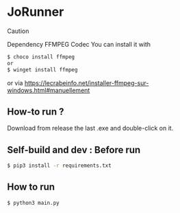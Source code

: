 ﻿# JoRunner

> [!CAUTION]
> Dependency FFMPEG Codec
> You can install it with
> ```bash
> $ choco install ffmpeg
> or
> $ winget install ffmpeg
> ```
> or via https://lecrabeinfo.net/installer-ffmpeg-sur-windows.html#manuellement

## How-to run ?

Download from release the last .exe and double-click on it.

## Self-build and dev : Before run 

```bash
$ pip3 install -r requirements.txt
```

## How to run

```bash
$ python3 main.py
```
